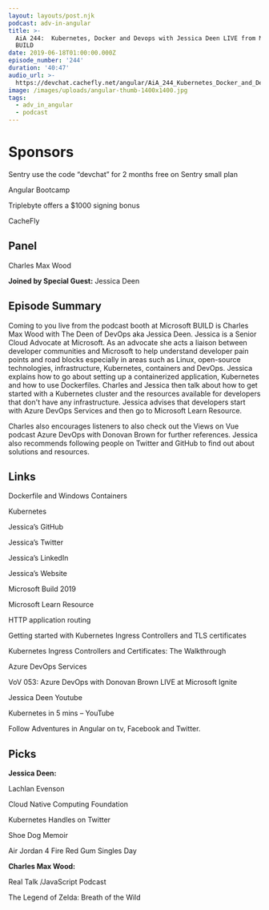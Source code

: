 ```yaml
---
layout: layouts/post.njk
podcast: adv-in-angular
title: >-
  AiA 244:  Kubernetes, Docker and Devops with Jessica Deen LIVE from Microsoft
  BUILD
date: 2019-06-18T01:00:00.000Z
episode_number: '244'
duration: '40:47'
audio_url: >-
  https://devchat.cachefly.net/angular/AiA_244_Kubernetes_Docker_and_Devops_with_Jessica_Deen_LIVE_from_Microsoft_BUILD.mp3
image: /images/uploads/angular-thumb-1400x1400.jpg
tags:
  - adv_in_angular
  - podcast
---
```



# Sponsors

Sentry use the code “devchat” for 2 months free on Sentry small plan

Angular Bootcamp

Triplebyte offers a $1000 signing bonus

CacheFly

## Panel

Charles Max Wood

**Joined by Special Guest:** Jessica Deen



## Episode Summary

Coming to you live from the podcast booth at Microsoft BUILD is Charles Max Wood with The Deen of DevOps aka Jessica Deen. Jessica is a Senior Cloud Advocate at Microsoft. As an advocate she acts a liaison between developer communities and Microsoft to help understand developer pain points and road blocks especially in areas such as Linux, open-source technologies, infrastructure, Kubernetes, containers and DevOps. Jessica explains how to go about setting up a containerized application, Kubernetes and how to use Dockerfiles. Charles and Jessica then talk about how to get started with a Kubernetes cluster and the resources available for developers that don't have any infrastructure. Jessica advises that developers start with Azure DevOps Services and then go to Microsoft Learn Resource.



Charles also encourages listeners to also check out the Views on Vue podcast Azure DevOps with Donovan Brown for further references. Jessica also recommends following people on Twitter and GitHub to find out about solutions and resources.



## Links

Dockerfile and Windows Containers

Kubernetes

Jessica’s GitHub

Jessica’s Twitter

Jessica’s LinkedIn

Jessica’s Website

Microsoft Build 2019  

Microsoft Learn Resource

HTTP application routing

Getting started with Kubernetes Ingress Controllers and TLS certificates

Kubernetes Ingress Controllers and Certificates: The Walkthrough 

Azure DevOps Services 

VoV 053: Azure DevOps with Donovan Brown LIVE at Microsoft Ignite

Jessica Deen Youtube

Kubernetes in 5 mins – YouTube



Follow Adventures in Angular on tv, Facebook and Twitter.





## Picks

**Jessica Deen:**



Lachlan Evenson

Cloud Native Computing Foundation

Kubernetes Handles on Twitter

Shoe Dog Memoir

Air Jordan 4 Fire Red Gum Singles Day

**Charles Max Wood:**



Real Talk /JavaScript Podcast

The Legend of Zelda: Breath of the Wild
